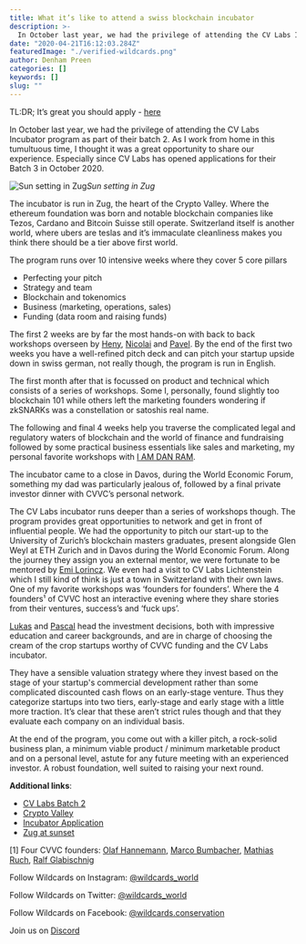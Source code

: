 ```yaml
---
title: What it’s like to attend a swiss blockchain incubator
description: >-
  In October last year, we had the privilege of attending the CV Labs Incubator program as part of their batch 2
date: "2020-04-21T16:12:03.284Z"
featuredImage: "./verified-wildcards.png"
author: Denham Preen
categories: []
keywords: []
slug: ""
---
```


TL:DR; It’s great you should apply - [here](https://www.f6s.com/cvincubation/about)

In October last year, we had the privilege of attending the CV Labs Incubator program as part of their batch 2. As I work from home in this tumultuous time, I thought it was a great opportunity to share our experience. Especially since CV Labs has opened applications for their Batch 3 in October 2020.

![Sun setting in Zug](https://cdn-images-1.medium.com/max/2000/1*fPVMI3wC8GEDyTbb1lYC0g.png)_Sun setting in Zug_

The incubator is run in Zug, the heart of the Crypto Valley. Where the ethereum foundation was born and notable blockchain companies like Tezos, Cardano and Bitcoin Suisse still operate. Switzerland itself is another world, where ubers are teslas and it’s immaculate cleanliness makes you think there should be a tier above first world.

The program runs over 10 intensive weeks where they cover 5 core pillars

- Perfecting your pitch
- Strategy and team
- Blockchain and tokenomics
- Business (marketing, operations, sales)
- Funding (data room and raising funds)

The first 2 weeks are by far the most hands-on with back to back workshops overseen by [Heny](https://www.linkedin.com/in/henar-acebes/), [Nicolai](https://www.linkedin.com/in/nicolai-reinbold-30aa1995/) and [Pavel](https://www.linkedin.com/in/pavel-jakovlev-mba/). By the end of the first two weeks you have a well-refined pitch deck and can pitch your startup upside down in swiss german, not really though, the program is run in English.

The first month after that is focussed on product and technical which consists of a series of workshops. Some I, personally, found slightly too blockchain 101 while others left the marketing founders wondering if zkSNARKs was a constellation or satoshis real name.

The following and final 4 weeks help you traverse the complicated legal and regulatory waters of blockchain and the world of finance and fundraising followed by some practical business essentials like sales and marketing, my personal favorite workshops with [I AM DAN RAM](https://www.linkedin.com/in/iamdanram/).

The incubator came to a close in Davos, during the World Economic Forum, something my dad was particularly jealous of, followed by a final private investor dinner with CVVC’s personal network.

The CV Labs incubator runs deeper than a series of workshops though. The program provides great opportunities to network and get in front of influential people. We had the opportunity to pitch our start-up to the University of Zurich’s blockchain masters graduates, present alongside Glen Weyl at ETH Zurich and in Davos during the World Economic Forum. Along the journey they assign you an external mentor, we were fortunate to be mentored by [Emi Lorincz](https://www.linkedin.com/in/emilorincz/). We even had a visit to CV Labs Lichtenstein which I still kind of think is just a town in Switzerland with their own laws. One of my favorite workshops was ‘founders for founders’. Where the 4 founders¹ of CVVC host an interactive evening where they share stories from their ventures, success’s and ‘fuck ups’.

[Lukas](https://www.linkedin.com/in/lukasetter/) and [Pascal](https://www.linkedin.com/in/pascal-neupert-71921537/) head the investment decisions, both with impressive education and career backgrounds, and are in charge of choosing the cream of the crop startups worthy of CVVC funding and the CV Labs incubator.

They have a sensible valuation strategy where they invest based on the stage of your startup's commercial development rather than some complicated discounted cash flows on an early-stage venture. Thus they categorize startups into two tiers, early-stage and early stage with a little more traction. It’s clear that these aren’t strict rules though and that they evaluate each company on an individual basis.

At the end of the program, you come out with a killer pitch, a rock-solid business plan, a minimum viable product / minimum marketable product and on a personal level, astute for any future meeting with an experienced investor. A robust foundation, well suited to raising your next round.

**Additional links**:

- [CV Labs Batch 2 ](https://medium.com/cv-vc/kicking-off-cv-labs-incubation-batch-5f4f6c816fad)
- [Crypto Valley](https://breakermag.com/switzerlands-crypto-valley-birthed-ethereum-and-never-lost-its-cool/)
- [Incubator Application](https://www.f6s.com/cvincubation/about)
- [Zug at sunset](https://youtu.be/QfhlIUmk_4Q)

[1] Four CVVC founders: [Olaf Hannemann](https://www.linkedin.com/in/olaf-hannemann-360588/), [Marco Bumbacher](https://www.linkedin.com/in/marcobumbacher/), [Mathias Ruch](https://www.linkedin.com/in/mathiasruch/), [Ralf Glabischnig](https://www.linkedin.com/in/ralfglabischnig)

Follow Wildcards on Instagram: [@wildcards_world](https://www.instagram.com/wildcards_world)

Follow Wildcards on Twitter: [@wildcards_world](https://twitter.com/wildcards_world)

Follow Wildcards on Facebook: [@wildcards.conservation](https://www.facebook.com/wildcards.conservation)

Join us on [Discord](https://discord.gg/Wemmn63)
